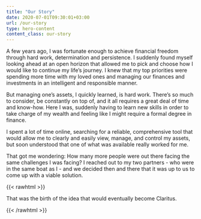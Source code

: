 ```yaml
---
title: "Our Story"
date: 2020-07-01T09:30:01+03:00
url: /our-story
type: hero-content
content_class: our-story
---
```

A few years ago, I was fortunate enough to achieve financial freedom through hard work, determination and persistence. I suddenly found myself looking ahead at an open horizon that allowed me to pick and choose how I would like to continue my life’s journey. I knew that my top priorities were spending more time with my loved ones and managing our finances and investments in an intelligent and responsible manner.

But managing one’s assets, I quickly learned, is hard work. There’s so much to consider, be constantly on top of, and it all requires a great deal of time and know-how. Here I was, suddenly having to learn new skills in order to take charge of my wealth and feeling like I might require a formal degree in finance.

I spent a lot of time online, searching for a reliable, comprehensive tool that would allow me to clearly and easily view, manage, and control my assets, but soon understood that one of what was  available really worked for me.

That got me wondering: How many more people were out there facing the same challenges I was facing? I reached out to my two partners - who were in the same boat as I - and we decided then and there that it was up to us to come up with a viable solution.

{{< rawhtml >}}
<p class="is-bold">That was the birth of the idea that would eventually become <span class="is-green">Claritus.</span></p>
{{< /rawhtml >}}
